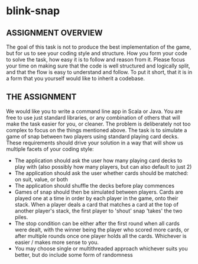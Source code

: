 # blink-snap

## ASSIGNMENT OVERVIEW
The goal of this task is not to produce the best implementation of the game, but for us to see your coding
style and structure. How you form your code to solve the task, how easy it is to follow and reason from it.
Please focus your time on making sure that the code is well structured and logically split, and that the
flow is easy to understand and follow. To put it short, that it is in a form that you yourself would like to
inherit a codebase.

## THE ASSIGNMENT
We would like you to write a command line app in Scala or Java. You are free to use just standard
libraries, or any combination of others that will make the task easier for you, or cleaner. The problem is
deliberately not too complex to focus on the things mentioned above.
The task is to simulate a game of snap between two players using standard playing card decks.
These requirements should drive your solution in a way that will show us multiple facets of your coding
style:
- The application should ask the user how many playing card decks to play with (also possibly how
many players, but can also default to just 2)
- The application should ask the user whether cards should be matched: on suit, value, or both
- The application should shuffle the decks before play commences
- Games of snap should then be simulated between players. Cards are played one at a time in
order by each player in the game, onto their stack. When a player deals a card that matches a
card at the top of another player's stack, the first player to 'shout' snap 'takes' the two piles.
- The stop condition can be either after the first round when all cards were dealt, with the winner
being the player who scored more cards, or after multiple rounds once one player holds all the
cards. Whichever is easier / makes more sense to you.
- You may choose single or multithreaded approach whichever suits you better, but do include
some form of randomness
